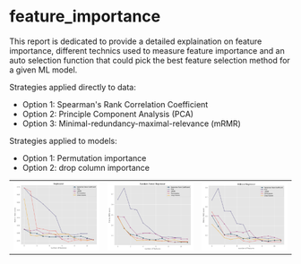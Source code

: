 # feature_importance

This report is dedicated to provide a detailed explaination on feature importance, different technics used to measure feature importance and an auto selection function that could pick the best feature selection method for a given ML model.

Strategies applied directly to data:
- Option 1: Spearman's Rank Correlation Coefficient
- Option 2: Principle Component Analysis (PCA)
- Option 3: Minimal-redundancy-maximal-relevance (mRMR)

Strategies applied to models:
- Option 1: Permutation importance
- Option 2: drop column importance

<table border="0">
<tr valign="top" border="0">
<td border="0"><img src="image/Regression_comp.png" width="100%"></a></td>
<td border="0"><img src="image/RF_comp.png" width="100%"></a></td>	
<td border="0"><img src="image/XGBoostRegressor_comp.png" width="100%"></a></td>	
</tr>
</table>
